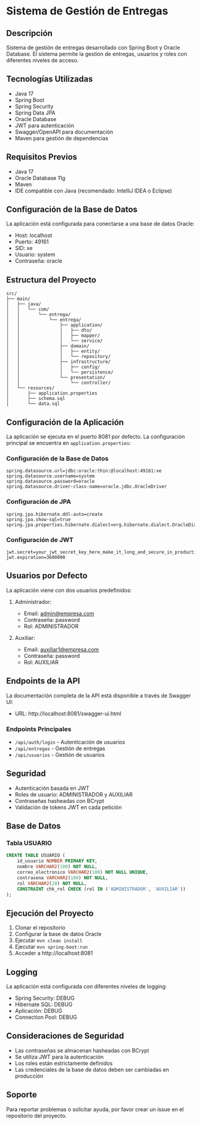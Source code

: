 # Sistema de Gestión de Entregas

## Descripción
Sistema de gestión de entregas desarrollado con Spring Boot y Oracle Database. El sistema permite la gestión de entregas, usuarios y roles con diferentes niveles de acceso.

## Tecnologías Utilizadas
- Java 17
- Spring Boot
- Spring Security
- Spring Data JPA
- Oracle Database
- JWT para autenticación
- Swagger/OpenAPI para documentación
- Maven para gestión de dependencias

## Requisitos Previos
- Java 17 
- Oracle Database 11g 
- Maven
- IDE compatible con Java (recomendado: IntelliJ IDEA o Eclipse)

## Configuración de la Base de Datos
La aplicación está configurada para conectarse a una base de datos Oracle:
- Host: localhost
- Puerto: 49161
- SID: xe
- Usuario: system
- Contraseña: oracle

## Estructura del Proyecto
```
src/
├── main/
│   ├── java/
│   │   └── com/
│   │       └── entrega/
│   │           └── entrega/
│   │               ├── application/
│   │               │   ├── dto/
│   │               │   ├── mapper/
│   │               │   └── service/
│   │               ├── domain/
│   │               │   ├── entity/
│   │               │   └── repository/
│   │               ├── infrastructure/
│   │               │   ├── config/
│   │               │   └── persistence/
│   │               └── presentation/
│   │                   └── controller/
│   └── resources/
│       ├── application.properties
│       ├── schema.sql
│       └── data.sql
```

## Configuración de la Aplicación
La aplicación se ejecuta en el puerto 8081 por defecto. La configuración principal se encuentra en `application.properties`:

### Configuración de la Base de Datos
```properties
spring.datasource.url=jdbc:oracle:thin:@localhost:49161:xe
spring.datasource.username=system
spring.datasource.password=oracle
spring.datasource.driver-class-name=oracle.jdbc.OracleDriver
```

### Configuración de JPA
```properties
spring.jpa.hibernate.ddl-auto=create
spring.jpa.show-sql=true
spring.jpa.properties.hibernate.dialect=org.hibernate.dialect.OracleDialect
```

### Configuración de JWT
```properties
jwt.secret=your_jwt_secret_key_here_make_it_long_and_secure_in_production
jwt.expiration=3600000
```

## Usuarios por Defecto
La aplicación viene con dos usuarios predefinidos:

1. Administrador:
   - Email: admin@empresa.com
   - Contraseña: password
   - Rol: ADMINISTRADOR

2. Auxiliar:
   - Email: auxiliar1@empresa.com
   - Contraseña: password
   - Rol: AUXILIAR

## Endpoints de la API
La documentación completa de la API está disponible a través de Swagger UI:
- URL: http://localhost:8081/swagger-ui.html

### Endpoints Principales
- `/api/auth/login` - Autenticación de usuarios
- `/api/entregas` - Gestión de entregas
- `/api/usuarios` - Gestión de usuarios

## Seguridad
- Autenticación basada en JWT
- Roles de usuario: ADMINISTRADOR y AUXILIAR
- Contraseñas hasheadas con BCrypt
- Validación de tokens JWT en cada petición

## Base de Datos
### Tabla USUARIO
```sql
CREATE TABLE USUARIO (
    id_usuario NUMBER PRIMARY KEY,
    nombre VARCHAR2(100) NOT NULL,
    correo_electronico VARCHAR2(100) NOT NULL UNIQUE,
    contrasena VARCHAR2(100) NOT NULL,
    rol VARCHAR2(20) NOT NULL,
    CONSTRAINT chk_rol CHECK (rol IN ('ADMINISTRADOR', 'AUXILIAR'))
);
```

## Ejecución del Proyecto
1. Clonar el repositorio
2. Configurar la base de datos Oracle
3. Ejecutar `mvn clean install`
4. Ejecutar `mvn spring-boot:run`
5. Acceder a http://localhost:8081

## Logging
La aplicación está configurada con diferentes niveles de logging:
- Spring Security: DEBUG
- Hibernate SQL: DEBUG
- Aplicación: DEBUG
- Connection Pool: DEBUG

## Consideraciones de Seguridad
- Las contraseñas se almacenan hasheadas con BCrypt
- Se utiliza JWT para la autenticación
- Los roles están estrictamente definidos
- Las credenciales de la base de datos deben ser cambiadas en producción

## Soporte
Para reportar problemas o solicitar ayuda, por favor crear un issue en el repositorio del proyecto. 
